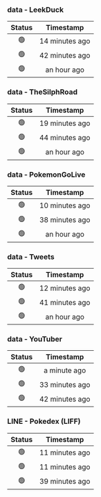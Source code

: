 ### data - LeekDuck
| Status | Timestamp |
|:------:|:---------:|
| 🟢 | 14 minutes ago |
| 🟢 | 42 minutes ago |
| 🟢 | an hour ago |

### data - TheSilphRoad
| Status | Timestamp |
|:------:|:---------:|
| 🟢 | 19 minutes ago |
| 🟢 | 44 minutes ago |
| 🟢 | an hour ago |

### data - PokemonGoLive
| Status | Timestamp |
|:------:|:---------:|
| 🟢 | 10 minutes ago |
| 🟢 | 38 minutes ago |
| 🟢 | an hour ago |

### data - Tweets
| Status | Timestamp |
|:------:|:---------:|
| 🟢 | 12 minutes ago |
| 🟢 | 41 minutes ago |
| 🟢 | an hour ago |

### data - YouTuber
| Status | Timestamp |
|:------:|:---------:|
| 🟢 | a minute ago |
| 🟢 | 33 minutes ago |
| 🟢 | 42 minutes ago |

### LINE - Pokedex (LIFF)
| Status | Timestamp |
|:------:|:---------:|
| 🟢 | 11 minutes ago |
| 🟢 | 11 minutes ago |
| 🟢 | 39 minutes ago |

